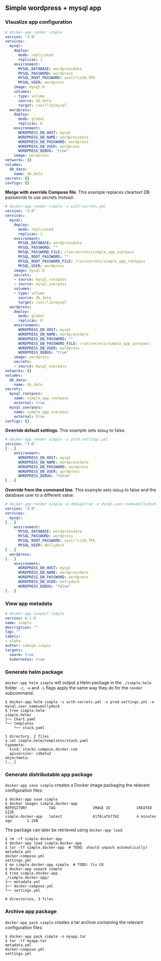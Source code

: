 ## Simple wordpress + mysql app

### Visualize app configuration

```yaml
# docker-app render simple
version: "3.6"
services:
  mysql:
    deploy:
      mode: replicated
      replicas: 1
    environment:
      MYSQL_DATABASE: wordpressdata
      MYSQL_PASSWORD: wordpress
      MYSQL_ROOT_PASSWORD: axx[<^cz3d.fPb
      MYSQL_USER: wordpress
    image: mysql:8
    volumes:
    - type: volume
      source: db_data
      target: /var/lib/mysql
  wordpress:
    deploy:
      mode: global
      replicas: 0
    environment:
      WORDPRESS_DB_HOST: mysql
      WORDPRESS_DB_NAME: wordpressdata
      WORDPRESS_DB_PASSWORD: wordpress
      WORDPRESS_DB_USER: wordpress
      WORDPRESS_DEBUG: "true"
    image: wordpress
networks: {}
volumes:
  db_data:
    name: db_data
secrets: {}
configs: {}
```

**Merge with override Compose file**. This example replaces cleartext DB passwords to use secrets instead.

```yaml
# docker-app render simple -c with-secrets.yml
version: "3.6"
services:
  mysql:
    deploy:
      mode: replicated
      replicas: 1
    environment:
      MYSQL_DATABASE: wordpressdata
      MYSQL_PASSWORD: ""
      MYSQL_PASSWORD_FILE: /run/secrets/simple_app_userpass
      MYSQL_ROOT_PASSWORD: ""
      MYSQL_ROOT_PASSWORD_FILE: /run/secrets/simple_app_rootpass
      MYSQL_USER: wordpress
    image: mysql:8
    secrets:
    - source: mysql_rootpass
    - source: mysql_userpass
    volumes:
    - type: volume
      source: db_data
      target: /var/lib/mysql
  wordpress:
    deploy:
      mode: global
      replicas: 0
    environment:
      WORDPRESS_DB_HOST: mysql
      WORDPRESS_DB_NAME: wordpressdata
      WORDPRESS_DB_PASSWORD: ""
      WORDPRESS_DB_PASSWORD_FILE: /run/secrets/sumple_app_userpass
      WORDPRESS_DB_USER: wordpress
      WORDPRESS_DEBUG: "true"
    image: wordpress
    secrets:
    - source: mysql_userpass
networks: {}
volumes:
  db_data:
    name: db_data
secrets:
  mysql_rootpass:
    name: simple_app_rootpass
    external: true
  mysql_userpass:
    name: simple_app_userpass
    external: true
configs: {}
```

**Override default settings**. This example sets `debug` to false.

```yaml
# docker-app render simple -s prod-settings.yml
version: "3.6"
[...]
    environment:
      WORDPRESS_DB_HOST: mysql
      WORDPRESS_DB_NAME: wordpressdata
      WORDPRESS_DB_PASSWORD: wordpress
      WORDPRESS_DB_USER: wordpress
      WORDPRESS_DEBUG: "false"
[...]
```

**Override from the command line**. This example sets `debug` to false and the database user to a
different value.
```yaml
# docker-app render simple -e debug=true -e mysql.user.name=mollydock
version: "3.6"
services:
  mysql:
[...]
    environment:
      MYSQL_DATABASE: wordpressdata
      MYSQL_PASSWORD: wordpress
      MYSQL_ROOT_PASSWORD: axx[<^cz3d.fPb
      MYSQL_USER: mollydock
[...]
  wordpress:
[...]
    environment:
      WORDPRESS_DB_HOST: mysql
      WORDPRESS_DB_NAME: wordpressdata
      WORDPRESS_DB_PASSWORD: wordpress
      WORDPRESS_DB_USER: mollydock
      WORDPRESS_DEBUG: "false"
[...]
```

### View app metadata

```yaml
# docker-app inspect simple
version: 0.1.0
name: simple
description: ""
tag: ""
labels:
- alpha
author: sakuya.izayoi
targets:
  swarm: true
  kubernetes: true
```

### Generate helm package

`docker-app helm simple` will output a Helm package in the `./simple.helm` folder. `-c`, `-e` and `-s` flags apply the same way they do for the `render` subcommand.

```
$ docker-app helm simple -c with-secrets.yml -s prod-settings.yml -e mysql.user.name=mollydock
$ tree simple.helm
simple.helm/
├── Chart.yaml
└── templates
    └── stack.yaml

1 directory, 2 files
$ cat simple.helm/templates/stack.yaml
typemeta:
  kind: stacks.compose.docker.com
  apiversion: v1beta2
objectmeta:
[...]
```

### Generate distributable app package

`docker-app save simple` creates a Docker image packaging the relevant configuration files:

```
$ docker-app save simple
$ docker images simple.docker-app
REPOSITORY          TAG                 IMAGE ID            CREATED             SIZE
simple.docker-app   latest              61f8cafb7762        4 minutes ago       1.2kB
```

The package can later be retrieved using `docker-app load`:

```
$ rm -rf simple.docker-app
$ docker-app load simple.docker-app
$ tar -tf simple.docker-app  # TODO: should unpack automatically?
metadata.yml
docker-compose.yml
settings.yml
$ mv simple.docker-app simple  # TODO: fix UX
$ docker-app unpack simple
$ tree simple.docker-app
./simple.docker-app/
├── metadata.yml
├── docker-compose.yml
└── settings.yml

0 directories, 3 files
```

### Archive app package

`docker-app pack simple` creates a tar archive containing the relevant configuration files:

```
$ docker-app pack simple -o myapp.tar
$ tar -tf myapp.tar
metadata.yml
docker-compose.yml
settings.yml
```

